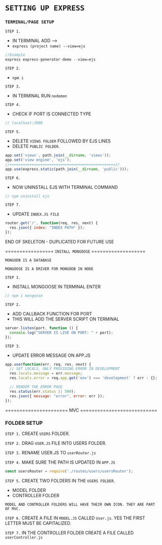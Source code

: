# `SETTING UP EXPRESS`

### `TERMINAL/PAGE SETUP`

`STEP 1.` 

* IN TERMINAL ADD -->
* `express (project name) --view=ejs`

```javascript
//Example
express express-generator-demo --view=ejs
```
`STEP 2.` 
* `npm i`

`STEP 3.`
* IN TERMINAL RUN `nodemon`

`STEP 4.`
* CHECK IF PORT IS CONNECTED TYPE 
```JAVASCRIPT
// localhost:3000
```

`STEP 5.` 
* DELETE `VIEWS FOLDER` FOLLOWED BY EJS LINES
* DELETE `PUBLIC FOLDER`.
```JAVASCRIPT
app.set('views', path.join(__dirname, 'views'));
app.set('view engine', 'ejs');
//================================================//
app.use(express.static(path.join(__dirname, 'public')));
```
`STEP 6.`
* NOW UNINSTALL EJS WITH TERMINAL COMMAND
```javascript
// npm uninstall ejs
```
`STEP 7.`
* UPDATE `INDEX.JS FILE`
```JAVASCRIPT
router.get('/', function(req, res, next) {
  res.json({ index: "INDEX PATH" });
});
```
END OF SKELETON - DUPLICATED FOR FUTURE USE

================= `INSTALL MONGOOSE` ===================

`MONGODB IS A DATABASE` 

`MONGOOSE IS A DRIVER FOR MONGODB IN NODE`

`STEP 1.` 
* INSTALL MONGOOSE IN TERMINAL ENTER
```JAVASCRIPT
// npm i mongoose
```
`STEP 2.`
* ADD CALLBACK FUNCTION FOR PORT 
* THIS WILL ADD THE SERVER SCRIPT ON TERMINAL
```JAVASCRIPT
server.listen(port, function () {
  console.log("SERVER IS LIVE ON PORT: " + port);
});
```

`STEP 3.` 
* UPDATE ERROR MESSAGE ON APP.JS
```JAVASCRIPT
app.use(function(err, req, res, next) {
  // SET LOCALS, ONLY PROVIDING ERROR IN DEVELOPMENT
  res.locals.message = err.message;
  res.locals.error = req.app.get('env') === 'development' ? err : {};

  // RENDER THE ERROR PAGE
  res.status(err.status || 500);
  res.json({ message: "error", error: err });
});
```
====================== MVC ===========================
### FOLDER SETUP

`STEP 1.` CREATE `USERS` FOLDER.

`STEP 2.` DRAG `USER.JS` FILE INTO USERS FOLDER.

`STEP 3.` RENAME USER.JS TO `userRouter.js`

`STEP 4.` MAKE SURE THE PATH IS UPDATED IN `APP.JS`
```JAVASCRIPT
const usersRouter = require('./routes/users/usersRouter');
```
`STEP 5.` CREATE TWO FOLDERS IN THE `USERS FOLDER`.

* MODEL FOLDER 
* CONTROLLER FOLDER

`MODEL AND CONTROLLER FOLDERS WILL HAVE THEIR OWN ICON. THEY ARE PART OF MVC.`

`STEP 6.` CREATE A FILE IN `MODEL.JS` CALLED `User.js`.  YES THE FIRST LETTER MUST BE CAPITALIZED.

`STEP 7.` IN THE CONTROLLER FOLDER CREATE A FILE CALLED `userController.js`